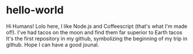 # hello-world
Hi Humans!
Lolo here, I like Node.js and Coffeescript (that's what I'm made of!).
I've had tacos on the moon and find them far superior to Earth tacos
It's the first repository in my github, symbolizing the beginning of my trip in github. Hope I can have a good jounal. 
